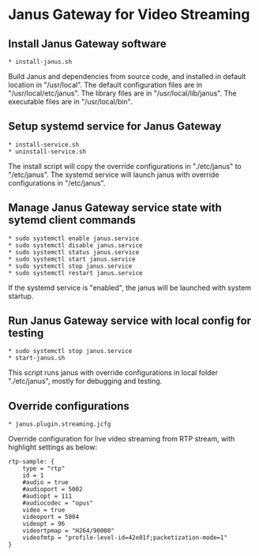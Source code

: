 # Janus Gateway for Video Streaming 

## Install Janus Gateway software 

    * install-janus.sh 

Build Janus and dependencies from source code, and installed in default location in "/usr/local".
The default configuration files are in "/usr/local/etc/janus". 
The library files are in "/usr/local/lib/janus".
The executable files are in "/usr/local/bin". 

## Setup systemd service for Janus Gateway 

    * install-service.sh 
    * uninstall-service.sh 

The install script will copy the override configurations in "./etc/janus" to "/etc/janus". 
The systemd service will launch janus with override configurations in "/etc/janus". 

## Manage Janus Gateway service state with sytemd client commands

    * sudo systemctl enable janus.service 
    * sudo systemctl disable janus.service 
    * sudo systemctl status janus.service 
    * sudo systemctl start janus.service 
    * sudo systemctl stop janus.service 
    * sudo systemctl restart janus.service 

If the systemd service is "enabled", the janus will be launched with system startup. 

## Run Janus Gateway service with local config for testing 

    * sudo systemctl stop janus.service 
    * start-janus.sh 

This script runs janus with override configurations in local folder "./etc/janus", mostly for debugging and testing. 

## Override configurations 

    * janus.plugin.streaming.jcfg 

Override configuration for live video streaming from RTP stream, with highlight settings as below: 

    rtp-sample: {
        type = "rtp"
        id = 1
        #audio = true
        #audioport = 5002
        #audiopt = 111
        #audiocodec = "opus"
        video = true
        videoport = 5004
        videopt = 96
        videortpmap = "H264/90000"
        videofmtp = "profile-level-id=42e01f;packetization-mode=1"
    }
